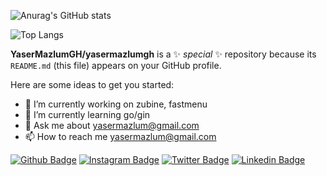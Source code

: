 ![Anurag's GitHub stats](https://github-readme-stats.vercel.app/api?username=yasermazlumgh&show_icons=true)

![Top Langs](https://github-readme-stats.vercel.app/api/top-langs/?username=yasermazlumgh&langs_count=8)


**YaserMazlumGH/yasermazlumgh** is a ✨ _special_ ✨ repository because its `README.md` (this file) appears on your GitHub profile.

Here are some ideas to get you started:

- 🔭 I’m currently working on zubine, fastmenu
- 🌱 I’m currently learning go/gin
- 💬 Ask me about yasermazlum@gmail.com
- 📫 How to reach me yasermazlum@gmail.com


[![Github Badge](https://img.shields.io/badge/-Github-657786?style=quare&labelColor=000&logo=Github&logoColor=white&link=link)](https://github.com/yasermazlumgh)
[![Instagram Badge](https://img.shields.io/badge/-Instagram-657786?style=flat-quare&labelColor=C13584&logo=instagram&logoColor=white&link=link)](https://instagram.com/yasermazlum)
[![Twitter Badge](https://img.shields.io/badge/-Twitter-657786?style=flat-quare&labelColor=1DA1F2&logo=Twitter&logoColor=white&link=link)](https://twitter.com/yasermazlum)
[![Linkedin Badge](https://img.shields.io/badge/-Linkedin-657786?style=flat-quare&labelColor=1DA1F2&logo=Linkedin&logoColor=white&link=link)](https://linkedin.com/in/yaser-mazlum-ermis/)
